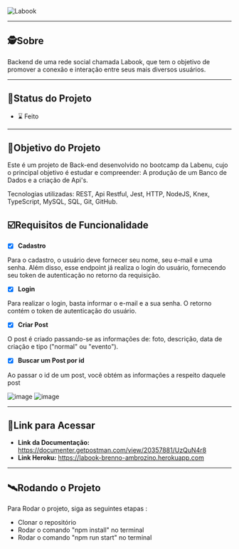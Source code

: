 ![Labook](https://user-images.githubusercontent.com/99096015/179252032-e2e26039-1554-4f8e-87fe-1daaac1f473e.png)


---

##  🕵Sobre

Backend de uma rede social chamada Labook, que tem o objetivo de promover a conexão e interação entre seus mais diversos usuários.

---
##  🧭Status do Projeto

 - ⌛ Feito

---

##  🎯Objetivo do Projeto

Este é um projeto de Back-end desenvolvido no bootcamp da Labenu, cujo o principal objetivo é estudar e compreender: A produção de um Banco de Dados e a criação de Api's.

Tecnologias utilizadas: REST, Api Restful, Jest, HTTP, NodeJS, Knex,
TypeScript, MySQL, SQL, Git, GitHub.


## ☑️Requisitos de Funcionalidade

- [x] **Cadastro**

 Para o cadastro, o usuário deve fornecer seu nome, seu e-mail e uma senha. Além disso, esse endpoint já realiza o login do usuário, fornecendo seu token de autenticação no retorno da requisição.

- [x] **Login**

 Para realizar o login, basta informar o e-mail e a sua senha. O retorno contém o token de autenticação do usuário.

- [x] **Criar Post**

 O post é criado passando-se as informações de: foto, descrição, data de criação e tipo ("normal" ou "evento").

- [x] **Buscar um Post por id**

 Ao passar o id de um post, você obtém as informações a respeito daquele post

![image](https://user-images.githubusercontent.com/99096015/179253933-8e8fa386-29a5-4d74-b14c-894faadbdbcd.png) ![image](https://user-images.githubusercontent.com/99096015/179254048-fc1cf84d-f47a-4d2a-b7cc-7a40feeb4f21.png)


---

## 🔗Link para Acessar

- **Link da Documentação:** https://documenter.getpostman.com/view/20357881/UzQuN4r8
- **Link Heroku:** https://labook-brenno-ambrozino.herokuapp.com

---


## 🛰Rodando o Projeto

Para Rodar o projeto, siga as seguintes etapas :

- Clonar o repositório
- Rodar o comando "npm install" no terminal
- Rodar o comando "npm run start" no terminal

